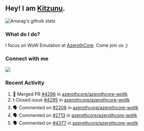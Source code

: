 ## Hey! I am [Kitzunu](https://Github.com/Kitzunu).

![Anurag's github stats](https://github-readme-stats.kitzunu.vercel.app/api?username=Kitzunu&show_icons=true)

### What do I do?

I focus on WoW Emulation at [AzerothCore](https://Github.com/AzerothCore). Come join us ;)

### Connect with me
[![](https://img.shields.io/badge/AzerothCore%20Discord-Connect%20with%20me!-green)](https://discord.com/invite/gkt4y2x)

### Recent Activity

<!--START_SECTION:activity-->
1. 🎉 Merged PR [#4296](https://github.com/azerothcore/azerothcore-wotlk/pull/4296) in [azerothcore/azerothcore-wotlk](https://github.com/azerothcore/azerothcore-wotlk)
2. ❗️ Closed issue [#4295](https://github.com/azerothcore/azerothcore-wotlk/issues/4295) in [azerothcore/azerothcore-wotlk](https://github.com/azerothcore/azerothcore-wotlk)
3. 🗣 Commented on [#2208](https://github.com/azerothcore/azerothcore-wotlk/issues/2208) in [azerothcore/azerothcore-wotlk](https://github.com/azerothcore/azerothcore-wotlk)
4. 🗣 Commented on [#2713](https://github.com/azerothcore/azerothcore-wotlk/issues/2713) in [azerothcore/azerothcore-wotlk](https://github.com/azerothcore/azerothcore-wotlk)
5. 🗣 Commented on [#4377](https://github.com/azerothcore/azerothcore-wotlk/issues/4377) in [azerothcore/azerothcore-wotlk](https://github.com/azerothcore/azerothcore-wotlk)
<!--END_SECTION:activity-->
